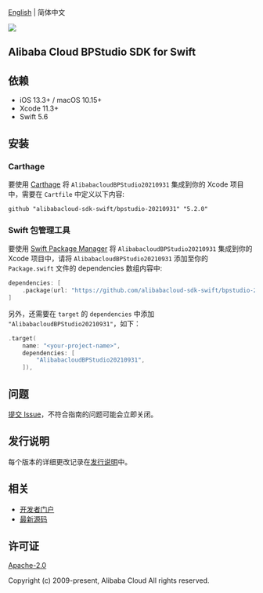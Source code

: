 [English](README.md) | 简体中文

![](https://aliyunsdk-pages.alicdn.com/icons/AlibabaCloud.svg)

## Alibaba Cloud BPStudio SDK for Swift

## 依赖

- iOS 13.3+ / macOS 10.15+
- Xcode 11.3+
- Swift 5.6

## 安装

### Carthage

要使用 [Carthage](https://github.com/Carthage/Carthage) 将 `AlibabacloudBPStudio20210931` 集成到你的 Xcode 项目中，需要在 `Cartfile` 中定义以下内容:

```ogdl
github "alibabacloud-sdk-swift/bpstudio-20210931" "5.2.0"
```

### Swift 包管理工具

要使用 [Swift Package Manager](https://swift.org/package-manager/) 将 `AlibabacloudBPStudio20210931` 集成到你的 Xcode 项目中，请将 `AlibabacloudBPStudio20210931` 添加至你的 `Package.swift` 文件的 dependencies 数组内容中:

```swift
dependencies: [
    .package(url: "https://github.com/alibabacloud-sdk-swift/bpstudio-20210931.git", from: "5.2.0")
]
```

另外，还需要在 `target` 的 `dependencies` 中添加 `"AlibabacloudBPStudio20210931"`，如下：

```swift
.target(
    name: "<your-project-name>",
    dependencies: [
        "AlibabacloudBPStudio20210931",
    ]),
```

## 问题

[提交 Issue](https://github.com/alibabacloud-sdk-swift/bpstudio-20210931/issues/new)，不符合指南的问题可能会立即关闭。

## 发行说明

每个版本的详细更改记录在[发行说明](./ChangeLog.txt)中。

## 相关

* [开发者门户](https://next.api.aliyun.com/home)
* [最新源码](https://github.com/alibabacloud-sdk-swift/bpstudio-20210931)

## 许可证

[Apache-2.0](http://www.apache.org/licenses/LICENSE-2.0)

Copyright (c) 2009-present, Alibaba Cloud All rights reserved.
